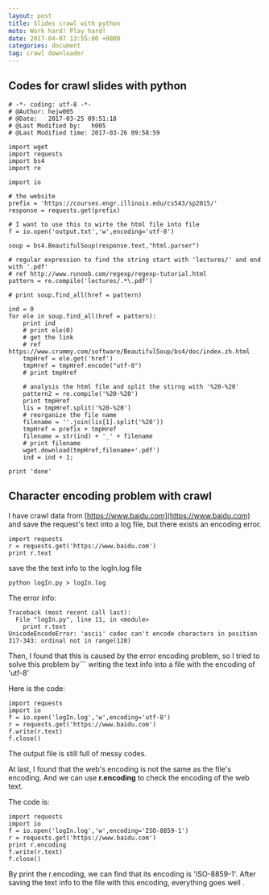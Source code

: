 ```yaml
---
layout: post
title: Slides crawl with python 
moto: Work hard! Play hard!
date: 2017-04-07 13:55:00 +0800
categories: document
tag: crawl downloader
---
```


##	Codes for crawl slides with python

```
# -*- coding: utf-8 -*-
# @Author: hejw005
# @Date:   2017-03-25 09:51:18
# @Last Modified by:   h005
# @Last Modified time: 2017-03-26 09:58:59

import wget
import requests
import bs4
import re

import io

# the website
prefix = 'https://courses.engr.illinois.edu/cs543/sp2015/'
response = requests.get(prefix)

# I want to use this to wirte the html file into file
f = io.open('output.txt','w',encoding='utf-8')

soup = bs4.BeautifulSoup(response.text,"html.parser")

# regular expression to find the string start with 'lectures/' and end with '.pdf'
# ref http://www.runoob.com/regexp/regexp-tutorial.html
pattern = re.compile('lectures/.*\.pdf')

# print soup.find_all(href = pattern)

ind = 0
for ele in soup.find_all(href = pattern):
	print ind
	# print ele(0)
	# get the link
	# ref https://www.crummy.com/software/BeautifulSoup/bs4/doc/index.zh.html
	tmpHref = ele.get('href')
	tmpHref = tmpHref.encode("utf-8")
	# print tmpHref
	
	# analysis the html file and split the stirng with '%20-%20'
	pattern2 = re.compile('%20-%20')
	print tmpHref
	lis = tmpHref.split('%20-%20')
	# reorganize the file name
	filename = ''.join(lis[1].split('%20'))
	tmpHref = prefix + tmpHref
	filename = str(ind) + '_' + filename
	# print filename
	wget.download(tmpHref,filename+'.pdf')
	ind = ind + 1;

print 'done'
```

## Character encoding problem with crawl

I have crawl data from [https://www.baidu.com](https://www.baidu.com) and save the request's text into a log file, but there exists an encoding error.

```
import requests
r = requests.get('https://www.baidu.com')
print r.text
```

save the the text info to the logIn.log file

```
python logIn.py > logIn.log
```

The error info:


```
Traceback (most recent call last):
  File "logIn.py", line 11, in <module>
    print r.text
UnicodeEncodeError: 'ascii' codec can't encode characters in position 317-343: ordinal not in range(128)
```

Then, I found that this is caused by the error encoding problem, so I tried to solve this problem by```
 writing the text info into a file with the encoding of 'utf-8'

Here is the code:


```
import requests
import io
f = io.open('logIn.log','w',encoding='utf-8')
r = requests.get('https://www.baidu.com')
f.write(r.text)
f.close()
```

The output file is still full of messy codes.

At last, I found that the web's encoding is not the same as the file's encoding. And we can use **r.encoding** to check the encoding of the web text.

The code is:


```
import requests
import io
f = io.open('logIn.log','w',encoding='ISO-8859-1')
r = requests.get('https://www.baidu.com')
print r.encoding
f.write(r.text)
f.close()

```

By print the r.encoding, we can find that its encoding is 'ISO-8859-1'. After saving the text info to the file with this encoding, everything goes well .
